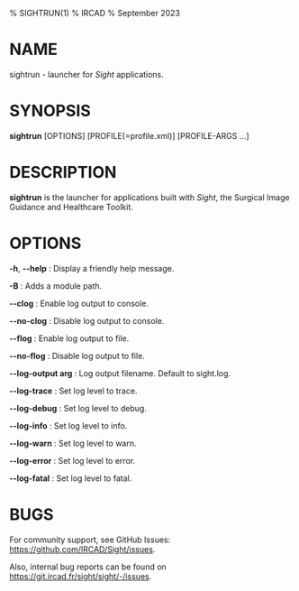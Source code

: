 % SIGHTRUN(1)
% IRCAD
% September 2023

# NAME

sightrun - launcher for _Sight_ applications.

# SYNOPSIS

**sightrun** \[OPTIONS\] \[PROFILE(=profile.xml)\] \[PROFILE-ARGS ...\]

# DESCRIPTION

**sightrun** is the launcher for applications built with _Sight_, the Surgical Image Guidance and Healthcare Toolkit.

# OPTIONS

**-h**, **\--help**
:   Display a friendly help message.

**-B**
:   Adds a module path.

**\--clog**
:   Enable log output to console.

**\--no-clog**
:   Disable log output to console.

**\--flog**
:   Enable log output to file.

**\--no-flog**
:   Disable log output to file.

**\--log-output arg**
:   Log output filename. Default to sight.log.

**\--log-trace**
:   Set log level to trace.

**\--log-debug**
:   Set log level to debug.

**\--log-info**
:   Set log level to info.

**\--log-warn**
:   Set log level to warn.

**\--log-error**
:   Set log level to error.

**\--log-fatal**
:   Set log level to fatal.

# BUGS

For community support, see GitHub Issues: <https://github.com/IRCAD/Sight/issues>.

Also, internal bug reports can be found on <https://git.ircad.fr/sight/sight/-/issues>.
